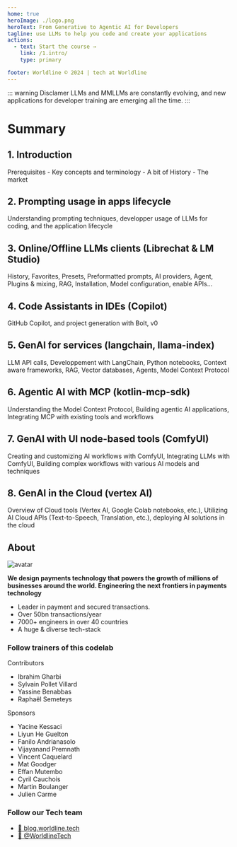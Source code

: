 ```yaml
---
home: true
heroImage: ./logo.png
heroText: From Generative to Agentic AI for Developers
tagline: use LLMs to help you code and create your applications
actions:
  - text: Start the course →
    link: /1.intro/
    type: primary

footer: Worldline © 2024 | tech at Worldline
---
```

::: warning Disclamer
LLMs and MMLLMs are constantly evolving, and new applications for developer training are emerging all the time.
:::


# Summary

## 1. Introduction
Prerequisites - Key concepts and terminology - A bit of History - The market

## 2. Prompting usage in apps lifecycle
Understanding prompting techniques, developper usage of LLMs for coding, and the application lifecycle

## 3. Online/Offline LLMs clients (Librechat & LM Studio)
History, Favorites, Presets, Preformatted prompts, AI providers, Agent, Plugins & mixing, RAG,  Installation, Model configuration, enable APIs...

## 4. Code Assistants in IDEs (Copilot)
GitHub Copilot, and project generation with Bolt, v0

## 5. GenAI for services (langchain, llama-index)
LLM API calls, Developpement with LangChain, Python notebooks, Context aware frameworks, RAG, Vector databases, Agents, Model Context Protocol
  
## 6. Agentic AI with MCP (kotlin-mcp-sdk)
Understanding the Model Context Protocol, Building agentic AI applications, Integrating MCP with existing tools and workflows

## 7. GenAI with UI node-based tools (ComfyUI)
Creating and customizing AI workflows with ComfyUI, Integrating LLMs with ComfyUI, Building complex workflows with various AI models and techniques
 
 ## 8. GenAI in the Cloud (vertex AI)
Overview of Cloud tools (Vertex AI, Google Colab notebooks, etc.), Utilizing AI Cloud APIs (Text-to-Speech, Translation, etc.), deploying AI solutions in the cloud

## About

![avatar](./assets/images/logo_worldline.png)

**We design payments technology that powers the growth of millions of businesses around the world. Engineering the next frontiers in payments technology**

- Leader in payment and secured transactions.
- Over 50bn transactions/year
- 7000+ engineers in over 40 countries
- A huge & diverse tech-stack

### Follow trainers of this codelab

Contributors

* Ibrahim Gharbi
* Sylvain Pollet Villard
* Yassine Benabbas
* Raphaël Semeteys

Sponsors

* Yacine Kessaci
* Liyun He Guelton
* Fanilo Andrianasolo
* Vijayanand Premnath
* Vincent Caquelard
* Mat Goodger
* Effan Mutembo
* Cyril Cauchois
* Martin Boulanger
* Julien Carme

### Follow our Tech team

- [🔗 blog.worldline.tech](http://blog.worldline.tech)
- [🔗 @WorldlineTech](https://twitter.com/worldlinetech)
